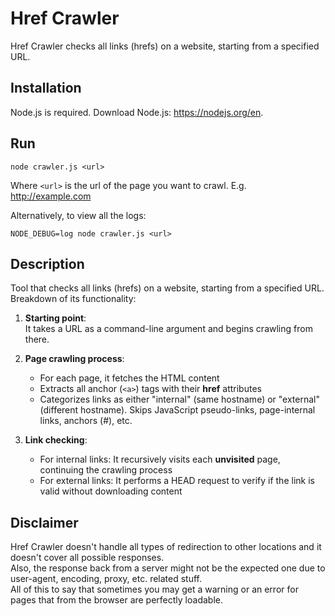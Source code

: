# Href Crawler
Href Crawler checks all links (hrefs) on a website, starting from a specified URL.

## Installation
Node.js is required. Download Node.js: https://nodejs.org/en.

## Run
```
node crawler.js <url>
```
Where `<url>` is the url of the page you want to crawl. E.g. http://example.com

Alternatively, to view all the logs:
```
NODE_DEBUG=log node crawler.js <url>
```

## Description
Tool that checks all links (hrefs) on a website, starting from a specified URL.  
Breakdown of its functionality:

1) **Starting point**:  
It takes a URL as a command-line argument and begins crawling from there.

2) **Page crawling process**:
    - For each page, it fetches the HTML content
    - Extracts all anchor (`<a>`) tags with their **href** attributes
    - Categorizes links as either "internal" (same hostname) or "external" (different hostname). Skips JavaScript pseudo-links, page-internal links, anchors (#), etc.

3) **Link checking**:
    - For internal links: It recursively visits each **unvisited** page, continuing the crawling process
    - For external links: It performs a HEAD request to verify if the link is valid without downloading content

## Disclaimer
Href Crawler doesn't handle all types of redirection to other locations and it doesn't cover all possible responses.  
Also, the response back from a server might not be the expected one due to user-agent, encoding, proxy, etc. related stuff.  
All of this to say that sometimes you may get a warning or an error for pages that from the browser are perfectly loadable.
